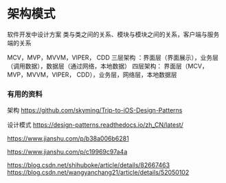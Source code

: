 #  架构模式
软件开发中设计方案
类与类之间的关系、模块与模块之间的关系，客户端与服务端的关系


MCV，MVP，MVVM，VIPER， CDD
三层架构 ：界面层（界面展示），业务层（调用数据），数据层（通过网络，本地数据）
四层架构： 界面层（MCV，MVP，MVVM，VIPER， CDD），业务层，网络层，本地数据层



### 有用的资料

架构
https://github.com/skyming/Trip-to-iOS-Design-Patterns 

设计模式
https://design-patterns.readthedocs.io/zh_CN/latest/ 


https://www.jianshu.com/p/b38a006b6281

https://www.jianshu.com/p/c19969c97a4a

https://blog.csdn.net/shihuboke/article/details/82667463
https://blog.csdn.net/wangyanchang21/article/details/52050102
